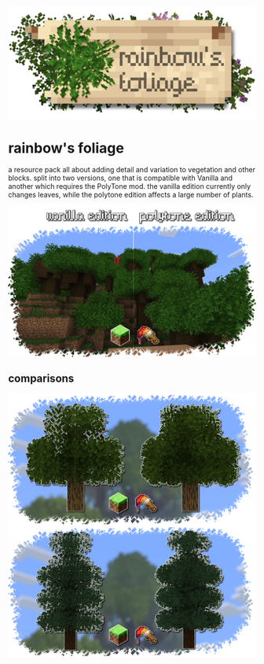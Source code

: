 <img src="https://github.com/PoeticRainbow/rainbows-foliage/blob/master/gallery/rainbows-foliage.png?raw=true" align=center>

# **rainbow's foliage**
a resource pack all about adding detail and variation to vegetation and other blocks. split into two versions, one that is compatible with Vanilla and another which requires the PolyTone mod. the vanilla edition currently only changes leaves, while the polytone edition affects a large number of plants.

<img src="https://github.com/PoeticRainbow/rainbows-foliage/blob/master/gallery/dark_forest_half.png?raw=true" align=center>

## comparisons
<img src="https://github.com/PoeticRainbow/rainbows-foliage/blob/master/gallery/comparison_oak.png?raw=true" align=center>
<img src="https://github.com/PoeticRainbow/rainbows-foliage/blob/master/gallery/comparison_spruce.png?raw=true" align=center>
